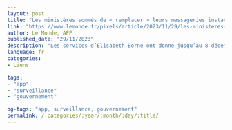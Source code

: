 ```yaml
---
layout: post
title: "Les ministères sommés de « remplacer » leurs messageries instantanées par l’application française olvid"
link: "https://www.lemonde.fr/pixels/article/2023/11/29/les-ministeres-sommes-de-remplacer-leurs-messageries-instantanees-par-l-application-francaise-olvid_6203031_4408996.html"
author: Le Monde, AFP
published_date: "29/11/2023"
description: "Les services d’Elisabeth Borne ont donné jusqu’au 8 décembre aux ministres pour installer l’application Olvid, et ne plus utiliser les principales applications « grand public » (WhatsApp, Telegram, Signal)."
language: fr
categories:
- Liens

tags:
- "app"
- "surveillance"
- "gouvernement"

og-tags: "app, surveillance, gouvernement"
permalink: /:categories/:year/:month/:day/:title/
---
```

